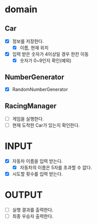 # domain
## Car
- [X] 정보를 저장한다.
  - [X] 이름, 현재 위치
- [X] 입력 받은 숫자가 4이상일 경우 한칸 이동
  - [X] 숫자가 0~9인지 확인(예외)
  
## NumberGenerator
- [X] RandomNumberGenerator

## RacingManager
- [ ] 게임을 실행한다.
- [ ] 현재 도착한 Car가 있는지 확인한다.

# INPUT  
- [X] 자동차 이름을 입력 받는다.  
  - [X] 자동차의 이름은 5자를  초과할 수 없다.
- [X] 시도할 횟수를 입력 받는다.

# OUTPUT
- [ ] 실행 결과를 출력한다.  
- [ ] 최종 우승자 출력한다.
